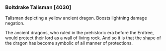 ### Boltdrake Talisman [4030]

Talisman depicting a yellow ancient dragon. Boosts lightning damage negation.

The ancient dragons, who ruled in the prehistoric era before the Erdtree, would protect their lord as a wall of living rock. And so it is that the shape of the dragon has become symbolic of all manner of protections.
